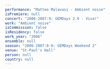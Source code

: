 ```yaml
---
performance: "Matteo Malavasi - Ambient noise"
isPremiere: null
concert: "2006-2007:9: GEMDays 2.9 - Viva!"
work: "Ambient noise"
isCommission: false
isResidency: false
work_year: "2006"
ensemble: null
season: "2006-2007:8-9: GEMDays Weekend 2"
venue: "St-Paul's Hall"
person: null
country: null
---
```


